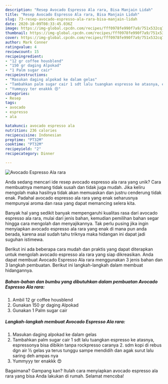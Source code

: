 ```yaml
---
description: "Resep Avocado Espresso Ala rara, Bisa Manjain Lidah"
title: "Resep Avocado Espresso Ala rara, Bisa Manjain Lidah"
slug: 73-resep-avocado-espresso-ala-rara-bisa-manjain-lidah
date: 2020-10-09T08:33:45.036Z
image: https://img-global.cpcdn.com/recipes/fff0978fe990f7a9/751x532cq70/avocado-espresso-ala-rara-foto-resep-utama.jpg
thumbnail: https://img-global.cpcdn.com/recipes/fff0978fe990f7a9/751x532cq70/avocado-espresso-ala-rara-foto-resep-utama.jpg
cover: https://img-global.cpcdn.com/recipes/fff0978fe990f7a9/751x532cq70/avocado-espresso-ala-rara-foto-resep-utama.jpg
author: Mark Conner
ratingvalue: 4
reviewcount: 15
recipeingredient:
- "12 gr coffee housblend"
- "150 gr daging Alpokad"
- "1 Palm sugar cair"
recipeinstructions:
- "Masukan daging alpokad ke dalam gelas"
- "Tambahkan palm sugar cair 1 sdt lalu tuangkan espresso ke atasnya, espressonya bisa dibikin tanpa rockpresso caranya 2. sdm kopi di rebus dgn air ½ gelas ya terus tunggu sampe mendidih dan agak surut lalu saring deh ampas nya"
- "Yummyyy ter enakkk 😍"
categories:
- Resep
tags:
- avocado
- espresso
- ala

katakunci: avocado espresso ala 
nutrition: 236 calories
recipecuisine: Indonesian
preptime: "PT32M"
cooktime: "PT32M"
recipeyield: "2"
recipecategory: Dinner

---
```



![Avocado Espresso Ala rara](https://img-global.cpcdn.com/recipes/fff0978fe990f7a9/751x532cq70/avocado-espresso-ala-rara-foto-resep-utama.jpg)

Anda sedang mencari ide resep avocado espresso ala rara yang unik? Cara membuatnya memang tidak susah dan tidak juga mudah. Jika keliru mengolah maka hasilnya tidak akan memuaskan dan justru cenderung tidak enak. Padahal avocado espresso ala rara yang enak seharusnya mempunyai aroma dan rasa yang dapat memancing selera kita.



Banyak hal yang sedikit banyak mempengaruhi kualitas rasa dari avocado espresso ala rara, mulai dari jenis bahan, kemudian pemilihan bahan segar hingga cara mengolah dan menyajikannya. Tak perlu pusing jika ingin menyiapkan avocado espresso ala rara yang enak di mana pun anda berada, karena asal sudah tahu triknya maka hidangan ini dapat jadi suguhan istimewa.


Berikut ini ada beberapa cara mudah dan praktis yang dapat diterapkan untuk mengolah avocado espresso ala rara yang siap dikreasikan. Anda dapat membuat Avocado Espresso Ala rara menggunakan 3 jenis bahan dan 3 langkah pembuatan. Berikut ini langkah-langkah dalam membuat hidangannya.

<!--inarticleads1-->

##### Bahan-bahan dan bumbu yang dibutuhkan dalam pembuatan Avocado Espresso Ala rara:

1. Ambil 12 gr coffee housblend
1. Gunakan 150 gr daging Alpokad
1. Gunakan 1 Palm sugar cair




<!--inarticleads2-->

##### Langkah-langkah membuat Avocado Espresso Ala rara:

1. Masukan daging alpokad ke dalam gelas
1. Tambahkan palm sugar cair 1 sdt lalu tuangkan espresso ke atasnya, espressonya bisa dibikin tanpa rockpresso caranya 2. sdm kopi di rebus dgn air ½ gelas ya terus tunggu sampe mendidih dan agak surut lalu saring deh ampas nya
1. Yummyyy ter enakkk 😍




Bagaimana? Gampang kan? Itulah cara menyiapkan avocado espresso ala rara yang bisa Anda lakukan di rumah. Selamat mencoba!
